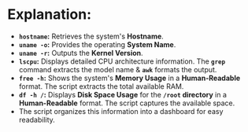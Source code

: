 # Explanation:
- **`hostname`:** Retrieves the system's **Hostname**.
- **`uname -o`:** Provides the operating **System Name**.
- **`uname -r`:** Outputs the **Kernel Version**.
- **`lscpu`:** Displays detailed CPU architecture information. The **`grep`** command extracts the model name & **`awk`** formats the output.
- **`free -h`:** Shows the system's **Memory Usage** in a **Human-Readable** format. The script extracts the total available RAM.
- **`df -h /`:** Displays **Disk Space Usage** for the **`/root` directory** in a **Human-Readable** format. The script captures the available space.
- The script organizes this information into a dashboard for easy readability.
